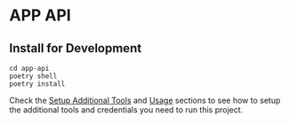 # APP API

## Install for Development

```shell
cd app-api
poetry shell
poetry install
```

Check the [Setup Additional Tools](https://github.com/iusztinpaul/energy-forecasting#-setup-additional-tools-) and [Usage](https://github.com/iusztinpaul/energy-forecasting#usage) sections to see how to setup the additional tools and credentials you need to run this project.
